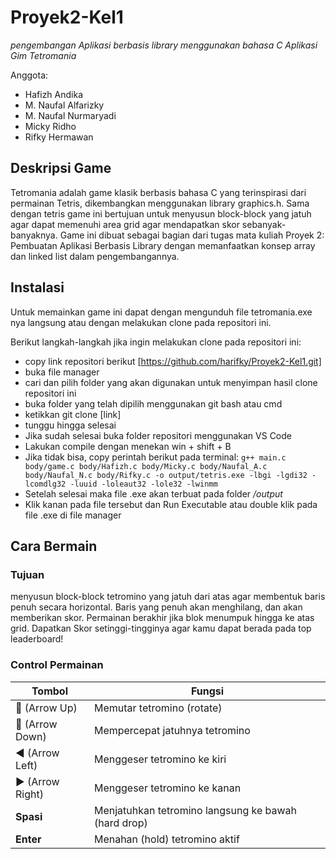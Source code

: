 # Proyek2-Kel1
*pengembangan Aplikasi berbasis library menggunakan bahasa C*
_Aplikasi Gim Tetromania_

Anggota:
- Hafizh Andika
- M. Naufal Alfarizky
- M. Naufal Nurmaryadi
- Micky Ridho
- Rifky Hermawan

## Deskripsi Game

Tetromania adalah game klasik berbasis bahasa C yang terinspirasi dari permainan Tetris, dikembangkan menggunakan library graphics.h. Sama dengan tetris game ini bertujuan untuk menyusun block-block yang jatuh agar dapat memenuhi area grid agar mendapatkan skor sebanyak-banyaknya. Game ini dibuat sebagai bagian dari tugas mata kuliah Proyek 2: Pembuatan Aplikasi Berbasis Library dengan memanfaatkan konsep array dan linked list dalam pengembangannya.

## Instalasi

Untuk memainkan game ini dapat dengan mengunduh file tetromania.exe nya langsung atau dengan melakukan clone pada repositori ini.

Berikut langkah-langkah jika ingin melakukan clone pada repositori ini:
* copy link repositori berikut [https://github.com/harifky/Proyek2-Kel1.git]
* buka file manager
* cari dan pilih folder yang akan digunakan untuk menyimpan hasil clone repositori ini
* buka folder yang telah dipilih menggunakan git bash atau cmd
* ketikkan git clone [link]
* tunggu hingga selesai
* Jika sudah selesai buka folder repositori menggunakan VS Code
* Lakukan compile dengan menekan win + shift + B
* Jika tidak bisa, copy perintah berikut pada terminal:
    ```` g++ main.c body/game.c body/Hafizh.c body/Micky.c body/Naufal_A.c body/Naufal_N.c body/Rifky.c -o output/tetris.exe -lbgi -lgdi32 -lcomdlg32 -luuid -loleaut32 -lole32 -lwinmm ````
* Setelah selesai maka file .exe akan terbuat pada folder _/output_
* Klik kanan pada file tersebut dan Run Executable atau double klik pada file .exe di file manager


## Cara Bermain

### Tujuan

menyusun block-block tetromino yang jatuh dari atas agar membentuk baris penuh secara horizontal. Baris yang penuh akan menghilang, dan akan memberikan skor. Permainan berakhir jika blok menumpuk hingga ke atas grid. Dapatkan Skor setinggi-tingginya agar kamu dapat berada pada top leaderboard!

### Control Permainan

| Tombol               | Fungsi                                              |
| -------------------- | --------------------------------------------------- |
| 🔼 (Arrow Up)        | Memutar tetromino (rotate)                          |
| 🔽 (Arrow Down)      | Mempercepat jatuhnya tetromino                      |
| ◀️ (Arrow Left)      | Menggeser tetromino ke kiri                         |
| ▶️ (Arrow Right)     | Menggeser tetromino ke kanan                        |
| **Spasi**            | Menjatuhkan tetromino langsung ke bawah (hard drop) |
| **Enter**            | Menahan (hold) tetromino aktif                      |


